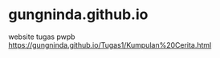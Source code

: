 # gungninda.github.io
website tugas pwpb  https://gungninda.github.io/Tugas1/Kumpulan%20Cerita.html
